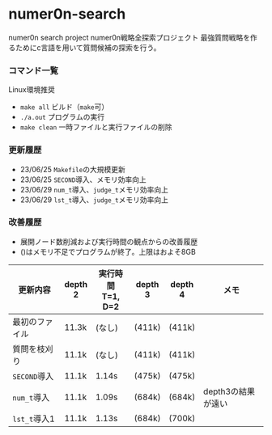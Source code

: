 # numer0n-search
numer0n search project
numer0n戦略全探索プロジェクト
最強質問戦略を作るためにc言語を用いて質問候補の探索を行う。

### コマンド一覧
Linux環境推奨
* `make all` ビルド（`make`可）
* `./a.out` プログラムの実行
* `make clean` 一時ファイルと実行ファイルの削除

### 更新履歴
* 23/06/25 `Makefile`の大規模更新
* 23/06/25 `SECOND`導入、メモリ効率向上
* 23/06/29 `num_t`導入、`judge_t`メモリ効率向上
* 23/06/29 `lst_t`導入、`judge_t`メモリ効率向上

### 改善履歴
* 展開ノード数削減および実行時間の観点からの改善履歴
* ()はメモリ不足でプログラムが終了。上限はおよそ8GB

| 更新内容   | depth<br>2 | 実行時間<br>T=1, D=2 |  depth<br>3 | depth<br>4 | メモ | 
| ---------- | ------- | ------- | ------- | ------- | - |
| 最初のファイル                 | 11.3k | (なし) | (411k) | (411k) |
| 質問を枝刈り | 11.1k | (なし) | (411k) | (411k) |
| `SECOND`導入                   | 11.1k | 1.14s | (475k) | (475k) |
| `num_t`導入                   | 11.1k | 1.09s | (684k) | (684k) | depth3の結果が遠い |
| `lst_t`導入1                  | 11.1k | 1.13s | (684k) | (700k) |  |